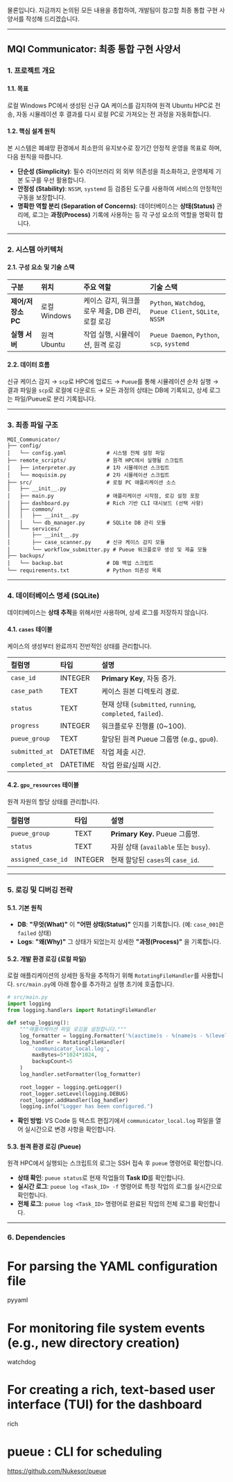 물론입니다. 지금까지 논의된 모든 내용을 종합하여, 개발팀이 참고할 최종 통합 구현 사양서를 작성해 드리겠습니다.

-----

## MQI Communicator: 최종 통합 구현 사양서

### 1\. 프로젝트 개요

#### 1.1. 목표

로컬 Windows PC에서 생성된 신규 QA 케이스를 감지하여 원격 Ubuntu HPC로 전송, 자동 시뮬레이션 후 결과를 다시 로컬 PC로 가져오는 전 과정을 자동화합니다.

#### 1.2. 핵심 설계 원칙

본 시스템은 폐쇄망 환경에서 최소한의 유지보수로 장기간 안정적 운영을 목표로 하며, 다음 원칙을 따릅니다.

  * **단순성 (Simplicity)**: 필수 라이브러리 외 외부 의존성을 최소화하고, 운영체제 기본 도구를 우선 활용합니다.
  * **안정성 (Stability)**: `NSSM`, `systemd` 등 검증된 도구를 사용하여 서비스의 안정적인 구동을 보장합니다.
  * **명확한 역할 분리 (Separation of Concerns)**: 데이터베이스는 **상태(Status)** 관리에, 로그는 **과정(Process)** 기록에 사용하는 등 각 구성 요소의 역할을 명확히 합니다.

-----

### 2\. 시스템 아키텍처

#### 2.1. 구성 요소 및 기술 스택

| 구분 | 위치 | 주요 역할 | 기술 스택 |
| :--- | :--- | :--- | :--- |
| **제어/저장소 PC** | 로컬 Windows | 케이스 감지, 워크플로우 제출, DB 관리, 로컬 로깅 | `Python`, `Watchdog`, `Pueue Client`, `SQLite`, `NSSM` |
| **실행 서버** | 원격 Ubuntu | 작업 실행, 시뮬레이션, 원격 로깅 | `Pueue Daemon`, `Python`, `scp`, `systemd` |

#### 2.2. 데이터 흐름

신규 케이스 감지 → `scp`로 HPC에 업로드 → `Pueue`를 통해 시뮬레이션 순차 실행 → 결과 파일을 `scp`로 로컬에 다운로드 → 모든 과정의 상태는 DB에 기록되고, 상세 로그는 파일/Pueue로 분리 기록됩니다.

-----

### 3\. 최종 파일 구조

```
MQI_Communicator/
├── config/
│   └── config.yaml             # 시스템 전체 설정 파일
├── remote_scripts/             # 원격 HPC에서 실행될 스크립트
│   ├── interpreter.py          # 1차 시뮬레이션 스크립트
│   └── moquisim.py             # 2차 시뮬레이션 스크립트
├── src/                        # 로컬 PC 애플리케이션 소스
│   ├── __init__.py
│   ├── main.py                 # 애플리케이션 시작점, 로깅 설정 포함
│   ├── dashboard.py            # Rich 기반 CLI 대시보드 (선택 사항)
│   ├── common/
│   │   ├── __init__.py
│   │   └── db_manager.py       # SQLite DB 관리 모듈
│   └── services/
│       ├── __init__.py
│       ├── case_scanner.py     # 신규 케이스 감지 모듈
│       └── workflow_submitter.py # Pueue 워크플로우 생성 및 제출 모듈
├── backups/
│   └── backup.bat              # DB 백업 스크립트
└── requirements.txt            # Python 의존성 목록
```

-----

### 4\. 데이터베이스 명세 (SQLite)

데이터베이스는 **상태 추적**을 위해서만 사용하며, 상세 로그를 저장하지 않습니다.

#### 4.1. `cases` 테이블

케이스의 생성부터 완료까지 전반적인 상태를 관리합니다.

| 컬럼명 | 타입 | 설명 |
| :--- | :--- | :--- |
| `case_id` | INTEGER | **Primary Key**, 자동 증가. |
| `case_path` | TEXT | 케이스 원본 디렉토리 경로. |
| `status` | TEXT | 현재 상태 (`submitted`, `running`, `completed`, `failed`). |
| `progress` | INTEGER | 워크플로우 진행률 (0\~100). |
| `pueue_group` | TEXT | 할당된 원격 Pueue 그룹명 (e.g., `gpu0`). |
| `submitted_at`| DATETIME | 작업 제출 시간. |
| `completed_at`| DATETIME | 작업 완료/실패 시간. |

#### 4.2. `gpu_resources` 테이블

원격 자원의 할당 상태를 관리합니다.

| 컬럼명 | 타입 | 설명 |
| :--- | :--- | :--- |
| `pueue_group` | TEXT | **Primary Key.** Pueue 그룹명. |
| `status` | TEXT | 자원 상태 (`available` 또는 `busy`). |
| `assigned_case_id`| INTEGER | 현재 할당된 `cases`의 `case_id`. |

-----

### 5\. 로깅 및 디버깅 전략

#### 5.1. 기본 원칙

  * **DB**: **"무엇(What)"** 이 **"어떤 상태(Status)"** 인지를 기록합니다. (예: `case_001`은 `failed` 상태)
  * **Logs**: **"왜(Why)"** 그 상태가 되었는지 상세한 **"과정(Process)"** 을 기록합니다.

#### 5.2. 개발 환경 로깅 (로컬 파일)

로컬 애플리케이션의 상세한 동작을 추적하기 위해 `RotatingFileHandler`를 사용합니다. `src/main.py`에 아래 함수를 추가하고 실행 초기에 호출합니다.

```python
# src/main.py
import logging
from logging.handlers import RotatingFileHandler

def setup_logging():
    """애플리케이션 파일 로깅을 설정합니다."""
    log_formatter = logging.Formatter('%(asctime)s - %(name)s - %(levelname)s - %(message)s')
    log_handler = RotatingFileHandler(
        'communicator_local.log', 
        maxBytes=5*1024*1024, 
        backupCount=5
    )
    log_handler.setFormatter(log_formatter)
    
    root_logger = logging.getLogger()
    root_logger.setLevel(logging.DEBUG)
    root_logger.addHandler(log_handler)
    logging.info("Logger has been configured.")
```

  * **확인 방법**: VS Code 등 텍스트 편집기에서 `communicator_local.log` 파일을 열어 실시간으로 변경 사항을 확인합니다.

#### 5.3. 원격 환경 로깅 (Pueue)

원격 HPC에서 실행되는 스크립트의 로그는 SSH 접속 후 `pueue` 명령어로 확인합니다.

  * **상태 확인**: `pueue status`로 현재 작업들의 **Task ID**를 확인합니다.
  * **실시간 로그**: `pueue log <Task_ID> -f` 명령어로 특정 작업의 로그를 실시간으로 확인합니다.
  * **전체 로그**: `pueue log <Task_ID>` 명령어로 완료된 작업의 전체 로그를 확인합니다.
  
  
-----

### 6\. Dependencies

# For parsing the YAML configuration file
pyyaml

# For monitoring file system events (e.g., new directory creation)
watchdog

# For creating a rich, text-based user interface (TUI) for the dashboard
rich

# pueue : CLI for scheduling  
  https://github.com/Nukesor/pueue
  
  